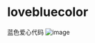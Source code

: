 # lovebluecolor
蓝色爱心代码
![image](https://github.com/love99you/lovebluecolor/assets/118249630/b1aba2be-2bd7-4649-ace5-b35f4a5100bc)
